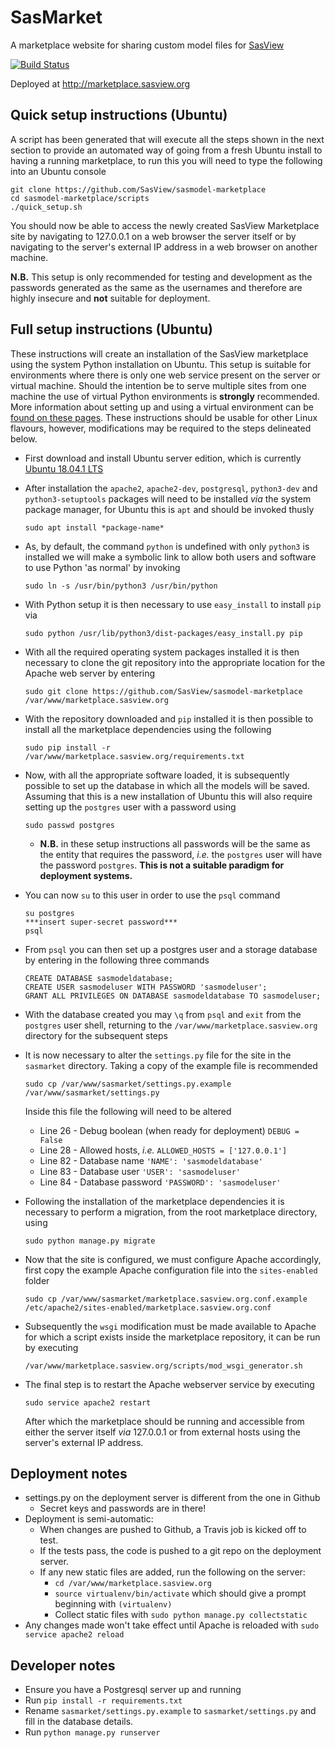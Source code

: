 # SasMarket    
A marketplace website for sharing custom model files for [SasView](https://github.com/SasView/sasview)  

[![Build Status](https://travis-ci.org/SasView/sasmodel-marketplace.svg?branch=master)](https://travis-ci.org/SasView/sasmodel-marketplace)

Deployed at http://marketplace.sasview.org

## Quick setup instructions (Ubuntu)

A script has been generated that will execute all the steps shown in the next section to provide an automated way of going from a fresh Ubuntu install to having a running marketplace, to run this you will need to type the following into an Ubuntu console

```
git clone https://github.com/SasView/sasmodel-marketplace
cd sasmodel-marketplace/scripts
./quick_setup.sh
```
You should now be able to access the newly created SasView Marketplace site by navigating to 127.0.0.1 on a web browser the server itself or by navigating to the server's external IP address in a web browser on another machine.

**N.B.** This setup is only recommended for testing and development as the passwords generated as the same as the usernames and therefore are highly insecure and **not** suitable for deployment.


## Full setup instructions (Ubuntu)
These instructions will create an installation of the SasView marketplace using the system Python installation on Ubuntu. This setup is suitable for environments where there is only one web service present on the server or virtual machine. Should the intention be to serve multiple sites from one machine the use of virtual Python environments is **strongly** recommended. More information about setting up and using a virtual environment can be [found on these pages](https://virtualenv.pypa.io/en/stable/). These instructions should be usable for other Linux flavours, however, modifications may be required to the steps delineated below.  

* First download and install Ubuntu server edition, which is currently [Ubuntu 18.04.1 LTS](https://www.ubuntu.com/download/server/thank-you?version=18.04.1&architecture=amd64)  

* After installation the ```apache2```, ```apache2-dev```, ```postgresql```, ```python3-dev``` and ```python3-setuptools``` packages will need to be installed *via* the system package manager, for Ubuntu this is ```apt``` and should be invoked thusly

  ```
  sudo apt install *package-name*
  ```

* As, by default, the command ```python``` is undefined with only ```python3``` is installed we will make a symbolic link to allow both users and software to use Python 'as normal' by invoking

  ```
  sudo ln -s /usr/bin/python3 /usr/bin/python 
  ```

* With Python setup it is then necessary to use ```easy_install``` to install ```pip``` via

  ```
  sudo python /usr/lib/python3/dist-packages/easy_install.py pip
  ```

* With all the required operating system packages installed it is then necessary to clone the git repository into the appropriate location for the Apache web server by entering

  ```
  sudo git clone https://github.com/SasView/sasmodel-marketplace /var/www/marketplace.sasview.org
  ```

* With the repository downloaded and ```pip``` installed it is then possible to install all the marketplace dependencies using the following

  ```
  sudo pip install -r /var/www/marketplace.sasview.org/requirements.txt
  ```

* Now, with all the appropriate software loaded, it is subsequently possible to set up the database in which all the models will be saved. Assuming that this is a new installation of Ubuntu this will also require setting up the ```postgres``` user with a password using

  ```
  sudo passwd postgres
  ```

  * **N.B.** in these setup instructions all passwords will be the same as the entity that requires the password, *i.e.* the ```postgres``` user will have the password ```postgres```. **This is not a suitable paradigm for deployment systems.**

* You can now ```su``` to this user in order to use the ```psql``` command

  ``` 
  su postgres
  ***insert super-secret password***
  psql
  ```

* From ```psql``` you can then set up a postgres user and a storage database by entering in the following three commands

  ```
  CREATE DATABASE sasmodeldatabase;
  CREATE USER sasmodeluser WITH PASSWORD 'sasmodeluser';
  GRANT ALL PRIVILEGES ON DATABASE sasmodeldatabase TO sasmodeluser;
  ```

* With the database created you may ```\q``` from ```psql``` and ```exit``` from the ```postgres``` user shell, returning to the ```/var/www/marketplace.sasview.org``` directory for the subsequent steps

* It is now necessary to alter the ```settings.py``` file for the site in the ```sasmarket``` directory. Taking a copy of the example file is recommended  

  ```
  sudo cp /var/www/sasmarket/settings.py.example /var/www/sasmarket/settings.py
  ```  

  Inside this file the following will need to be altered

  * Line 26 - Debug boolean (when ready for deployment) ```DEBUG = False```
  * Line 28 - Allowed hosts, *i.e.* ```ALLOWED_HOSTS = ['127.0.0.1']```
  * Line 82 - Database name ``` 'NAME': 'sasmodeldatabase' ```
  * Line 83 - Database user ``` 'USER': 'sasmodeluser' ```
  * Line 84 - Database password ``` 'PASSWORD': 'sasmodeluser' ```

* Following the installation of the marketplace dependencies it is necessary to perform a migration, from the root marketplace directory, using

  ```
  sudo python manage.py migrate
  ```

* Now that the site is configured, we must configure Apache accordingly, first copy the example Apache configuration file into the ```sites-enabled``` folder

  ``` 
  sudo cp /var/www/sasmarket/marketplace.sasview.org.conf.example /etc/apache2/sites-enabled/marketplace.sasview.org.conf
  ```

* Subsequently the ```wsgi``` modification must be made available to Apache for which a script exists inside the marketplace repository, it can be run by executing

  ```
  /var/www/marketplace.sasview.org/scripts/mod_wsgi_generator.sh
  ```

* The final step is to restart the Apache webserver service by executing

  ```
  sudo service apache2 restart
  ```

  After which the marketplace should be running and accessible from either the server itself *via* 127.0.0.1 or from external hosts using the server's external IP address.


## Deployment notes
* settings.py on the deployment server is different from the one in Github  
  * Secret keys and passwords are in there!  
* Deployment is semi-automatic:
  * When changes are pushed to Github, a Travis job is kicked off to test.
  * If the tests pass, the code is pushed to a git repo on the deployment server.
  * If any new static files are added, run the following on the server:
    * ```cd /var/www/marketplace.sasview.org```  
    * ```source virtualenv/bin/activate``` which should give a prompt beginning
     with ```(virtualenv)```
    * Collect static files with ```sudo python manage.py collectstatic```
* Any changes made won't take effect until Apache is reloaded with ```sudo service apache2 reload```

## Developer notes    
*   Ensure you have a Postgresql server up and running  
*   Run `pip install -r requirements.txt`  
*   Rename `sasmarket/settings.py.example` to `sasmarket/settings.py` and
fill in the database details.     
*   Run `python manage.py runserver`  
